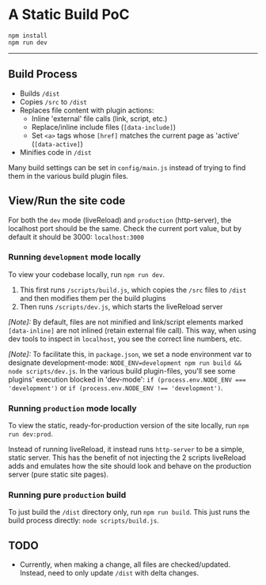 # A Static Build PoC

```
npm install
npm run dev
```

---

## Build Process

* Builds `/dist`
* Copies `/src` to `/dist`
* Replaces file content with plugin actions:
  - Inline 'external' file calls (link, script, etc.)
  - Replace/inline include files (`[data-include]`)
  - Set `<a>` tags whose `[href]` matches the current page as 'active' (`[data-active]`)
* Minifies code in `/dist`

Many build settings can be set in `config/main.js` instead of trying to find them in the various build plugin files.


## View/Run the site code

For both the `dev` mode (liveReload) and `production` (http-server), the localhost port should be the same. Check the current port value,
but by default it should be 3000: `localhost:3000`

### Running `development` mode locally

To view your codebase locally, run `npm run dev`.

1. This first runs `/scripts/build.js`, which copies the `/src` files to `/dist` and then modifies them per the build plugins
2. Then runs `/scripts/dev.js`, which starts the liveReload server

_[Note]:_ By default, files are not minified and link/script elements marked `[data-inline]` are not inlined (retain external file call).
This way, when using dev tools to inspect in `localhost`, you see the correct line numbers, etc.

_[Note]:_ To facilitate this, in `package.json`, we set a node environment var to designate development-mode: `NODE_ENV=development npm run build && node scripts/dev.js`.
In the various build plugin-files, you'll see some plugins' execution blocked in 'dev-mode': `if (process.env.NODE_ENV === 'development')` or `if (process.env.NODE_ENV !== 'development')`.

### Running `production` mode locally

To view the static, ready-for-production version of the site locally, run `npm run dev:prod`.

Instead of running liveReload, it instead runs `http-server` to be a simple, static server. This has the benefit of not
injecting the 2 scripts liveReload adds and emulates how the site should look and behave on the production server (pure static site pages).

### Running pure `production` build

To just build the `/dist` directory only, run `npm run build`. This just runs the build process directly: `node scripts/build.js`.


## TODO

* Currently, when making a change, all files are checked/updated. Instead, need to only update `/dist` with delta changes.